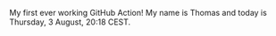 My first ever working GitHub Action!
My name is Thomas and today is Thursday, 3 August, 20:18 CEST. 
